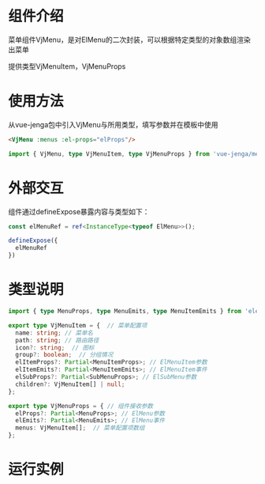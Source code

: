 # 组件介绍

菜单组件VjMenu，是对ElMenu的二次封装，可以根据特定类型的对象数组渲染出菜单  

提供类型VjMenuItem，VjMenuProps

# 使用方法

从vue-jenga包中引入VjMenu与所用类型，填写参数并在模板中使用

```html
<VjMenu :menus :el-props="elProps"/>
```

```ts
import { VjMenu, type VjMenuItem, type VjMenuProps } from 'vue-jenga/menu'
```

# 外部交互

组件通过defineExpose暴露内容与类型如下：
```ts
const elMenuRef = ref<InstanceType<typeof ElMenu>>();

defineExpose({
  elMenuRef
})
```

# 类型说明

```ts
import { type MenuProps, type MenuEmits, type MenuItemEmits } from 'element-plus'; 

export type VjMenuItem = {  // 菜单配置项
  name: string; // 菜单名
  path: string; // 路由路径
  icon?: string;  // 图标
  group?: boolean;  // 分组情况
  elItemProps?: Partial<MenuItemProps>; // ElMenuItem参数
  elItemEmits?: Partial<MenuItemEmits>; // ElMenuItem事件
  elSubProps?: Partial<SubMenuProps>; // ElSubMenu参数
  children?: VjMenuItem[] | null;
};

export type VjMenuProps = { // 组件接收参数
  elProps?: Partial<MenuProps>; // ElMenu参数
  elEmits?: Partial<MenuEmits>; // ElMenu事件
  menus: VjMenuItem[];  // 菜单配置项数组
};
```

# 运行实例
